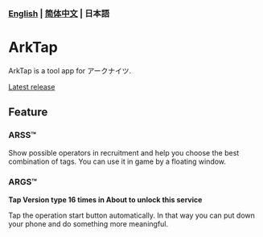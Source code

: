 ### [English](README.md) | [简体中文](README_CN.md) | 日本語
# ArkTap
ArkTap is a tool app for アークナイツ.

[Latest release](https://github.com/IcebemAst/ArknightsTap/releases/latest)

## Feature

### ARSS™
Show possible operators in recruitment and help you choose the best combination of tags. You can use it in game by a floating window.

### ARGS™
**Tap Version type 16 times in About to unlock this service**

Tap the operation start button automatically. In that way you can put down your phone and do something more meaningful.